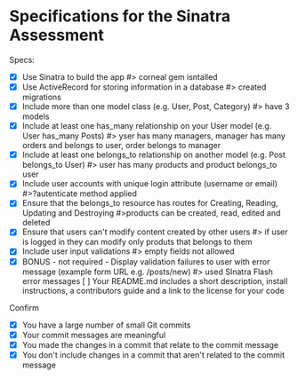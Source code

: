 # Specifications for the Sinatra Assessment

Specs:
- [x] Use Sinatra to build the app #> corneal gem isntalled 
- [x] Use ActiveRecord for storing information in a database #> created migrations
- [x] Include more than one model class (e.g. User, Post, Category) #> have 3 models
- [x] Include at least one has_many relationship on your User model (e.g. User has_many Posts)
       #> yser has many managers, manager has many orders and belongs to user, order belongs to manager
- [x] Include at least one belongs_to relationship on another model (e.g. Post belongs_to User)
       #> user has many products and product belongs_to user
- [x] Include user accounts with unique login attribute (username or email)
       #>?autenticate method applied
- [x] Ensure that the belongs_to resource has routes for Creating, Reading, Updating and Destroying
       #>products can be created, read, edited and deleted
- [x] Ensure that users can't modify content created by other users
       #> if user is logged in they can modify only produts that belongs to them
- [x] Include user input validations
       #> empty fields not allowed
- [x] BONUS - not required - Display validation failures to user with error message (example form URL e.g. /posts/new) #> used SInatra Flash error messages
  [ ] Your README.md includes a short description, install instructions, a contributors guide and a link to the license for your code

Confirm
- [x] You have a large number of small Git commits
- [x] Your commit messages are meaningful
- [x] You made the changes in a commit that relate to the commit message
- [x] You don't include changes in a commit that aren't related to the commit message